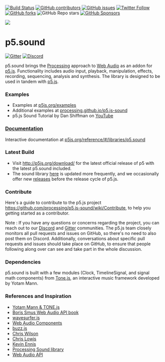 [![Build Status](https://travis-ci.com/processing/p5.js-sound.svg?branch=master)](https://travis-ci.com/processing/p5.js-sound)
[![GitHub contributors](https://img.shields.io/github/contributors/processing/p5.js-sound)](https://github.com/processing/p5.js-sound/graphs/contributors)
[![GitHub issues](https://img.shields.io/github/issues-raw/processing/p5.js-sound)](https://github.com/processing/p5.js-sound/issues)
[![Twitter Follow](https://img.shields.io/twitter/follow/p5xjs?style=social)](https://twitter.com/p5xjs)
[![GitHub forks](https://img.shields.io/github/forks/processing/p5.js-sound?style=social)](https://github.com/processing/p5.js-sound/fork)
![GitHub Repo stars](https://img.shields.io/github/stars/processing/p5.js-sound?style=social)
[![GitHub Sponsors](https://img.shields.io/github/sponsors/processing)](https://github.com/sponsors/processing)

![](https://cloud.githubusercontent.com/assets/504124/19908328/2cd874ea-a059-11e6-847c-e5da5e957a2f.jpg)

# p5.sound

[![Gitter](https://badges.gitter.im/Join%20Chat.svg)](https://gitter.im/processing/p5.js-sound?utm_source=badge&utm_medium=badge&utm_campaign=pr-badge)
[![Discord](https://img.shields.io/discord/836700474425475088?logo=discord)](https://discord.gg/HWzy4HpaEJ)

p5.sound brings the [Processing](http://processing.org) approach to [Web Audio](http://w3.org/TR/webaudio/) as an addon for [p5.js](http://github.com/processing/p5.js). Functionality includes audio input, playback, manipulation, effects, recording, sequencing, analysis and synthesis. The library is designed to be used in tandem with [p5.js](http://p5js.org).

### Examples

- Examples at [p5js.org/examples](https://p5js.org/examples/)
- Additional examples at [processing.github.io/p5.js-sound](https://processing.github.io/p5.js-sound/)
- p5.js Sound Tutorial by Dan Shiffman on [YouTube](https://www.youtube.com/playlist?list=PLRqwX-V7Uu6aFcVjlDAkkGIixw70s7jpW)

### [Documentation](http://p5js.org/reference/#/libraries/p5.sound)

Interactive documentation at [p5js.org/reference/#/libraries/p5.sound](http://p5js.org/reference/#/libraries/p5.sound)

### Latest Build

- Visit http://p5js.org/download/ for the latest official release of p5 with the latest p5.sound included.
- The sound library [here](https://github.com/processing/p5.js-sound/blob/main/lib) is updated more frequently, and we occasionally offer new [releases](https://github.com/processing/p5.js-sound/releases) before the release cycle of p5.js.

### Contribute

Here's a guide to contribute to the p5.js project https://github.com/processing/p5.js-sound/wiki/Contribute, to help you getting started as a contributor.

Note : If you have any questions or concerns regarding the project, you can reach out to our [Discord](https://discord.gg/HWzy4HpaEJ) and [Gitter](https://gitter.im/processing/p5.js-sound) communities. The p5.js team closely monitors all pull requests and issues on GitHub, so there's no need to also post them on Discord. Additionally, conversations about specific pull requests and issues should take place on GitHub, to ensure that people following along over can see and take part in the whole discussion.

### Dependencies

p5.sound is built with a few modules (Clock, TimelineSignal, and signal math components) from [Tone.js](https://github.com/tonejs/Tone.js), an interactive music framework developed by Yotam Mann.

### References and Inspiration

- [Yotam Mann & TONE.js](https://github.com/tonejs/Tone.js)
- [Boris Smus Web Audio API book](http://smus.com/webaudio-book/)
- [wavesurfer.js](https://github.com/katspaugh/wavesurfer.js)
- [Web Audio Components](https://github.com/web-audio-components)
- [buzz.js](http://buzz.jaysalvat.com/)
- [Chris Wilson](https://github.com/cwilso/)
- [Chris Lowis](http://blog.chrislowis.co.uk/)
- [Kevin Ennis](https://github.com/kevincennis)
- [Processing Sound library](https://github.com/processing/processing-sound)
- [Web Audio API](http://webaudio.github.io/web-audio-api/)
